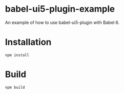 # babel-ui5-plugin-example
An example of how to use babel-ui5-plugin with Babel 6.

# Installation
```
npm install
```

# Build
```
npm build
```
